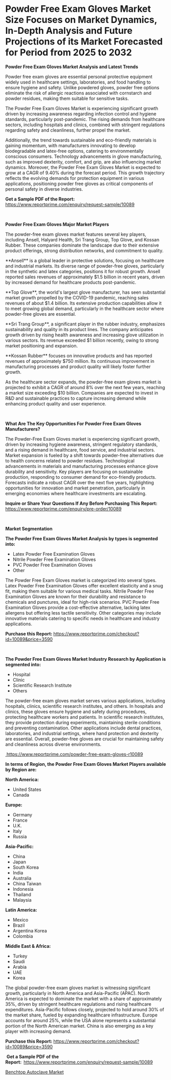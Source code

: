 <p><h1>Powder Free Exam Gloves Market Size Focuses on Market Dynamics, In-Depth Analysis and Future Projections of its Market Forecasted for Period from 2025 to 2032</h1></p><p><strong>Powder Free Exam Gloves Market Analysis and Latest Trends</strong></p>
<p><p>Powder free exam gloves are essential personal protective equipment widely used in healthcare settings, laboratories, and food handling to ensure hygiene and safety. Unlike powdered gloves, powder free options eliminate the risk of allergic reactions associated with cornstarch and powder residues, making them suitable for sensitive tasks. </p><p>The Powder Free Exam Gloves Market is experiencing significant growth driven by increasing awareness regarding infection control and hygiene standards, particularly post-pandemic. The rising demands from healthcare sectors, including hospitals and clinics, combined with stringent regulations regarding safety and cleanliness, further propel the market. </p><p>Additionally, the trend towards sustainable and eco-friendly materials is gaining momentum, with manufacturers innovating to develop biodegradable and latex-free options, catering to environmentally conscious consumers. Technology advancements in glove manufacturing, such as improved dexterity, comfort, and grip, are also influencing market dynamics. Moreover, the Powder Free Exam Gloves Market is expected to grow at a CAGR of 9.40% during the forecast period. This growth trajectory reflects the evolving demands for protection equipment in various applications, positioning powder free gloves as critical components of personal safety in diverse industries.</p></p>
<p><strong>Get a Sample PDF of the Report:&nbsp;</strong> <a href="https://www.reportprime.com/enquiry/request-sample/10089?utm_campaign=3226&utm_medium=2&utm_source=Github&utm_content=ia&utm_term=20032025&utm_id=powder-free-exam-gloves">https://www.reportprime.com/enquiry/request-sample/10089</a></p>
<p>&nbsp;</p>
<p><strong>Powder Free Exam Gloves Major Market Players</strong></p>
<p><p>The powder-free exam gloves market features several key players, including Ansell, Halyard Health, Sri Trang Group, Top Glove, and Kossan Rubber. These companies dominate the landscape due to their extensive product offerings, strong distribution networks, and commitment to quality.</p><p>**Ansell** is a global leader in protective solutions, focusing on healthcare and industrial markets. Its diverse range of powder-free gloves, particularly in the synthetic and latex categories, positions it for robust growth. Ansell reported sales revenues of approximately $1.5 billion in recent years, driven by increased demand for healthcare products post-pandemic.</p><p>**Top Glove**, the world's largest glove manufacturer, has seen substantial market growth propelled by the COVID-19 pandemic, reaching sales revenues of about $1.4 billion. Its extensive production capabilities allow it to meet growing global demand, particularly in the healthcare sector where powder-free gloves are essential.</p><p>**Sri Trang Group**, a significant player in the rubber industry, emphasizes sustainability and quality in its product lines. The company anticipates growth driven by rising health awareness and increasing glove utilization in various sectors. Its revenue exceeded $1 billion recently, owing to strong market positioning and expansion.</p><p>**Kossan Rubber** focuses on innovative products and has reported revenues of approximately $750 million. Its continuous improvement in manufacturing processes and product quality will likely foster further growth.</p><p>As the healthcare sector expands, the powder-free exam gloves market is projected to exhibit a CAGR of around 8% over the next few years, reaching a market size exceeding $10 billion. Companies are expected to invest in R&D and sustainable practices to capture increasing demand while enhancing product quality and user experience.</p></p>
<p>&nbsp;</p>
<p><strong>What Are The Key Opportunities For Powder Free Exam Gloves Manufacturers?</strong></p>
<p><p>The Powder-Free Exam Gloves market is experiencing significant growth, driven by increasing hygiene awareness, stringent regulatory standards, and a rising demand in healthcare, food service, and industrial sectors. Market expansion is fueled by a shift towards powder-free alternatives due to health concerns related to powder residues. Technological advancements in materials and manufacturing processes enhance glove durability and sensitivity. Key players are focusing on sustainable production, responding to consumer demand for eco-friendly products. Forecasts indicate a robust CAGR over the next five years, highlighting opportunities for innovation and market penetration, particularly in emerging economies where healthcare investments are escalating.</p></p>
<p><strong>Inquire or Share Your Questions If Any Before Purchasing This Report:</strong> <a href="https://www.reportprime.com/enquiry/pre-order/10089?utm_campaign=3226&utm_medium=2&utm_source=Github&utm_content=ia&utm_term=20032025&utm_id=powder-free-exam-gloves">https://www.reportprime.com/enquiry/pre-order/10089</a></p>
<p>&nbsp;</p>
<p><strong>Market Segmentation</strong></p>
<p><strong>The Powder Free Exam Gloves Market Analysis by types is segmented into:</strong></p>
<p><ul><li>Latex Powder Free Examination Gloves</li><li>Nitrile Powder Free Examination Gloves</li><li>PVC Powder Free Examination Gloves</li><li>Other</li></ul></p>
<p><p>The Powder Free Exam Gloves market is categorized into several types. Latex Powder Free Examination Gloves offer excellent elasticity and a snug fit, making them suitable for various medical tasks. Nitrile Powder Free Examination Gloves are known for their durability and resistance to chemicals and punctures, ideal for high-risk scenarios. PVC Powder Free Examination Gloves provide a cost-effective alternative, lacking latex allergens but offering less tactile sensitivity. Other categories may include innovative materials catering to specific needs in healthcare and industry applications.</p></p>
<p><strong>Purchase this Report:&nbsp;</strong><a href="https://www.reportprime.com/checkout?id=10089&price=3590&utm_campaign=3226&utm_medium=2&utm_source=Github&utm_content=ia&utm_term=20032025&utm_id=powder-free-exam-gloves">https://www.reportprime.com/checkout?id=10089&price=3590</a></p>
<p>&nbsp;</p>
<p><strong>The Powder Free Exam Gloves Market Industry Research by Application is segmented into:</strong></p>
<p><ul><li>Hospital</li><li>Clinic</li><li>Scientific Research Institute</li><li>Others</li></ul></p>
<p><p>The powder-free exam gloves market serves various applications, including hospitals, clinics, scientific research institutes, and others. In hospitals and clinics, these gloves ensure hygiene and safety during procedures, protecting healthcare workers and patients. In scientific research institutes, they provide protection during experiments, maintaining sterile conditions and preventing contamination. Other applications include dental practices, laboratories, and industrial settings, where hand protection and dexterity are essential. Overall, powder-free gloves are crucial for maintaining safety and cleanliness across diverse environments.</p></p>
<p><a href="https://www.reportprime.com/powder-free-exam-gloves-r10089?utm_campaign=3226&utm_medium=2&utm_source=Github&utm_content=ia&utm_term=20032025&utm_id=powder-free-exam-gloves">&nbsp;https://www.reportprime.com/powder-free-exam-gloves-r10089</a></p>
<p><strong>In terms of Region, the Powder Free Exam Gloves Market Players available by Region are:</strong></p>
<p>
    <p> <strong> North America: </strong>
        <ul>
            <li>United States</li>
            <li>Canada</li>
        </ul>
        </p> 
    <p> <strong> Europe: </strong>
        <ul>
            <li>Germany</li>
            <li>France</li>
            <li>U.K.</li>
            <li>Italy</li>
            <li>Russia</li>
        </ul>
        </p> 
    <p> <strong> Asia-Pacific: </strong>
        <ul>
            <li>China</li>
            <li>Japan</li>
            <li>South Korea</li>
            <li>India</li>
            <li>Australia</li>
            <li>China Taiwan</li>
            <li>Indonesia</li>
            <li>Thailand</li>
            <li>Malaysia</li>
        </ul>
        </p> 
    <p> <strong> Latin America: </strong>
        <ul>
            <li>Mexico</li>
            <li>Brazil</li>
            <li>Argentina Korea</li>
            <li>Colombia</li>
        </ul>
        </p> 
    <p> <strong> Middle East & Africa: </strong>
        <ul>
            <li>Turkey</li>
            <li>Saudi</li>
            <li>Arabia</li>
            <li>UAE</li>
            <li>Korea</li>
        </ul>
    </p>
    </p>
<p><p>The global powder-free exam gloves market is witnessing significant growth, particularly in North America and Asia-Pacific (APAC). North America is expected to dominate the market with a share of approximately 35%, driven by stringent healthcare regulations and rising healthcare expenditures. Asia-Pacific follows closely, projected to hold around 30% of the market share, fueled by expanding healthcare infrastructure. Europe accounts for around 25%, while the USA alone represents a substantial portion of the North American market. China is also emerging as a key player with increasing demand.</p></p>
<p><strong>Purchase this Report: </strong><a href="https://www.reportprime.com/checkout?id=10089&price=3590&utm_campaign=3226&utm_medium=2&utm_source=Github&utm_content=ia&utm_term=20032025&utm_id=powder-free-exam-gloves">https://www.reportprime.com/checkout?id=10089&price=3590</a></p>
<p>&nbsp;<strong>Get a Sample PDF of the Report:&nbsp;&nbsp;</strong><a href="https://www.reportprime.com/enquiry/request-sample/10089?utm_campaign=3226&utm_medium=2&utm_source=Github&utm_content=ia&utm_term=20032025&utm_id=powder-free-exam-gloves">https://www.reportprime.com/enquiry/request-sample/10089</a></p>
<p><strong></strong></p>
<p><p><a href="https://github.com/dushornerfe/Market-Research-Report-List-1/blob/main/benchtop-autoclave-market.md?utm_campaign=3226&utm_medium=2&utm_source=Github&utm_content=ia&utm_term=20032025&utm_id=powder-free-exam-gloves">Benchtop Autoclave Market</a></p></p>